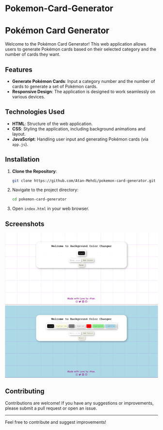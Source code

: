 # Pokemon-Card-Generator
# Pokémon Card Generator

Welcome to the Pokémon Card Generator! This web application allows users to generate Pokémon cards based on their selected category and the number of cards they want. 

## Features

- **Generate Pokémon Cards**: Input a category number and the number of cards to generate a set of Pokémon cards.
- **Responsive Design**: The application is designed to work seamlessly on various devices.

## Technologies Used

- **HTML**: Structure of the web application.
- **CSS**: Styling the application, including background animations and layout.
- **JavaScript**: Handling user input and generating Pokémon cards (via `app.js`).

## Installation

1. **Clone the Repository**:
   ```bash
   git clone https://github.com/Atan-Mehdi/pokemon-card-generator.git
   ```
2. Navigate to the project directory:
    ```bash
    cd pokemon-card-generator
    ```
3. Open `index.html` in your web browser.

## Screenshots
![screenshot1](https://github.com/Atan-Mehdi/Background-Color-Changer/blob/main/Screenshot%202024-09-09%20204237.png)
![screenshot1](https://github.com/Atan-Mehdi/Background-Color-Changer/blob/main/Screenshot%202024-09-09%20204410.png)

## Contributing

Contributions are welcome! If you have any suggestions or improvements, please submit a pull request or open an issue.


---
Feel free to contribute and suggest improvements!
